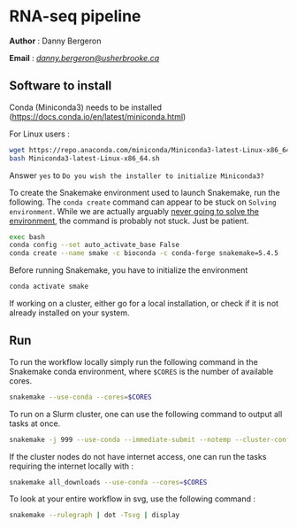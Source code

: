 # RNA-seq pipeline

__Author__ : Danny Bergeron

__Email__ :  _<danny.bergeron@usherbrooke.ca>_
## Software to install
Conda (Miniconda3) needs to be installed (https://docs.conda.io/en/latest/miniconda.html)

For Linux users :
```bash
wget https://repo.anaconda.com/miniconda/Miniconda3-latest-Linux-x86_64.sh
bash Miniconda3-latest-Linux-x86_64.sh
```

Answer `yes` to `Do you wish the installer to initialize Miniconda3?`


To create the Snakemake environment used to launch Snakemake, run the following. The `conda create` command can appear to be stuck on `Solving environment`. While we are actually arguably [never going to solve the environment](https://www.ipcc.ch/sr15/chapter/spm/), the command is probably not stuck. Just be patient.

```bash
exec bash
conda config --set auto_activate_base False
conda create --name smake -c bioconda -c conda-forge snakemake=5.4.5
```

Before running Snakemake, you have to initialize the environment
```bash
conda activate smake
```


If working on a cluster, either go for a local installation, or check if it is not already installed on your system.


## Run
To run the workflow locally simply run the following command in the Snakemake conda environment, where `$CORES` is the number of available cores.
```bash
snakemake --use-conda --cores=$CORES
```

To run on a Slurm cluster, one can use the following command to output all tasks at once.
```bash
snakemake -j 999 --use-conda --immediate-submit --notemp --cluster-config cluster.json --cluster 'python3 slurmSubmit.py {dependencies}'
```

If the cluster nodes do not have internet access, one can run the tasks requiring the internet locally with :
```bash
snakemake all_downloads --use-conda --cores=$CORES
```

To look at your entire workflow in svg, use the following command :
```bash
snakemake --rulegraph | dot -Tsvg | display
``` 
